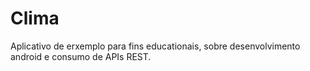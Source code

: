 # Clima
 
Aplicativo de erxemplo para fins educationais, sobre desenvolvimento android e consumo de APIs REST.
